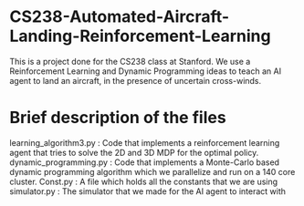 # CS238-Automated-Aircraft-Landing-Reinforcement-Learning

This is a project done for the CS238 class at Stanford. We use a Reinforcement Learning and Dynamic Programming ideas to teach an AI agent to land an aircraft, in the presence of uncertain cross-winds.

# Brief description of the files
learning_algorithm3.py : Code that implements a reinforcement learning agent that tries to solve the 2D and 3D MDP for the optimal policy.
dynamic_programming.py : Code that implements a Monte-Carlo based dynamic programming algorithm which we parallelize and run on a 140 core cluster.
Const.py : A file which holds all the constants that we are using
simulator.py : The simulator that we made for the AI agent to interact with
